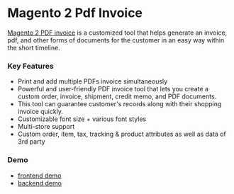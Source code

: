 <body>
	<main>
		<div class="content-wrapper">
			<div class="content-inner">
				<h1>Magento 2 Pdf Invoice</h1>
				<p><a href="https://www.mageants.com/pdf-invoice-extension-for-magento-2.html">Magento 2 PDF invoice</a> is a customized tool that helps generate an invoice, pdf, and other forms of documents for the customer in an easy way within the short timeline.</p>
				
<div class="features-wrapper">
					<h3>Key Features</h3>
					<ul>
						<li>Print and add multiple PDFs invoice simultaneously</li>
						<li>Powerful and user-friendly PDF invoice tool that lets you create a custom order, invoice, shipment, credit memo, and PDF documents.</li>
						<li>This tool can guarantee customer's records along with their shopping invoice quickly.</li>
						<li>Customizable font size + various font styles</li>
						<li>Multi-store support</li>
						<li>Custom order, item, tax, tracking & product attributes as well as data of 3rd party</li>
					</ul>
				</div>
				<div class="more-features">
					<h3>Demo</h3>
					<ul>
						<li><a href="http://demo10.b7fb87dd732790222.temporary.link/sales/order/invoice/order_id/2/">frontend demo</a></li>
						<li><a href="https://demo10.b7fb87dd732790222.temporary.link/adminsession?un=pdfinvoice_admin&ps=admin123">backend demo</a></li>
					</ul>
				</div>
			</div>
		</div>
	</main>
</body>
</html>
